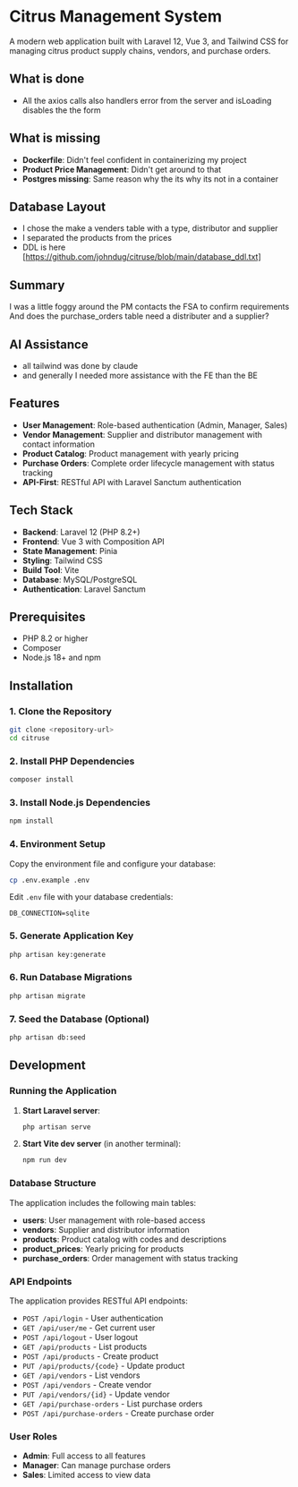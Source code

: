 # Citrus Management System

A modern web application built with Laravel 12, Vue 3, and Tailwind CSS for managing citrus product supply chains, vendors, and purchase orders.

## What is done
- All the axios calls also handlers error from the server and isLoading disables the the form

## What is missing
- **Dockerfile**: Didn't feel confident in containerizing my project
- **Product Price Management**: Didn't get around to that
- **Postgres missing**: Same reason why the its why its not in a container

## Database Layout
- I chose the make a venders table with a type, distributor and supplier
- I separated the products from the prices
- DDL is here [https://github.com/johndug/citruse/blob/main/database_ddl.txt]

## Summary

I was a little foggy around the PM contacts the FSA to confirm requirements
And does the purchase_orders table need a distributer and a supplier?

## AI Assistance

- all tailwind was done by claude
- and generally I needed more assistance with the FE than the BE

## Features

- **User Management**: Role-based authentication (Admin, Manager, Sales)
- **Vendor Management**: Supplier and distributor management with contact information
- **Product Catalog**: Product management with yearly pricing
- **Purchase Orders**: Complete order lifecycle management with status tracking
- **API-First**: RESTful API with Laravel Sanctum authentication

## Tech Stack

- **Backend**: Laravel 12 (PHP 8.2+)
- **Frontend**: Vue 3 with Composition API
- **State Management**: Pinia
- **Styling**: Tailwind CSS
- **Build Tool**: Vite
- **Database**: MySQL/PostgreSQL
- **Authentication**: Laravel Sanctum

## Prerequisites

- PHP 8.2 or higher
- Composer
- Node.js 18+ and npm

## Installation

### 1. Clone the Repository

```bash
git clone <repository-url>
cd citruse
```

### 2. Install PHP Dependencies

```bash
composer install
```

### 3. Install Node.js Dependencies

```bash
npm install
```

### 4. Environment Setup

Copy the environment file and configure your database:

```bash
cp .env.example .env
```

Edit `.env` file with your database credentials:

```env
DB_CONNECTION=sqlite 
```

### 5. Generate Application Key

```bash
php artisan key:generate
```

### 6. Run Database Migrations

```bash
php artisan migrate
```

### 7. Seed the Database (Optional)

```bash
php artisan db:seed
```

## Development

### Running the Application

1. **Start Laravel server**:
   ```bash
   php artisan serve
   ```

2. **Start Vite dev server** (in another terminal):
   ```bash
   npm run dev
   ```

### Database Structure

The application includes the following main tables:

- **users**: User management with role-based access
- **vendors**: Supplier and distributor information
- **products**: Product catalog with codes and descriptions
- **product_prices**: Yearly pricing for products
- **purchase_orders**: Order management with status tracking

### API Endpoints

The application provides RESTful API endpoints:

- `POST /api/login` - User authentication
- `GET /api/user/me` - Get current user
- `POST /api/logout` - User logout
- `GET /api/products` - List products
- `POST /api/products` - Create product
- `PUT /api/products/{code}` - Update product
- `GET /api/vendors` - List vendors
- `POST /api/vendors` - Create vendor
- `PUT /api/vendors/{id}` - Update vendor
- `GET /api/purchase-orders` - List purchase orders
- `POST /api/purchase-orders` - Create purchase order

### User Roles

- **Admin**: Full access to all features
- **Manager**: Can manage purchase orders
- **Sales**: Limited access to view data
